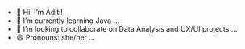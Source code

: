 - 👋 Hi, I’m Aditi!
- 🌱 I’m currently learning Java ...
- 💞️ I’m looking to collaborate on Data Analysis and UX/UI projects ...
- 😄 Pronouns: she/her ...

<!---
diti7/diti7 is a ✨ special ✨ repository because its `README.md` (this file) appears on your GitHub profile.
You can click the Preview link to take a look at your changes.
- 👋 Hi, I’m @diti7
- 👀 I’m interested in CS, UX/UI, Databases, Psychology, and Yapping ...
- 🌱 I’m currently learning Java, Assembly, Verilog, and more ...
- 💞️ I’m looking to collaborate on Database and UX/UI projects ...
- 😄 Pronouns: she/her ...
- ⚡ Fun fact: I'm a self-taught artist ...
--->
